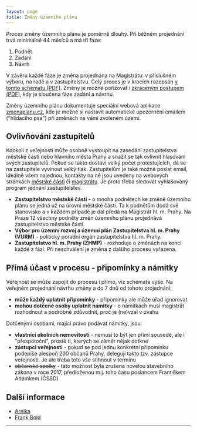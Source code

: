 ```yaml
---
layout: page
title: Změny územního plánu
---
```


Proces změny územního plánu je poměrně dlouhý. Při běžném projednání trvá minimálně 44 měsíců a má tři fáze:

 1. Podnět
 2. Zadání
 3. Návrh

V závěru každé fáze je změna projednána na Magistrátu: v příslušném výboru, na radě a v zastupitelstvu. Celý proces je v krocích rozepsán [v tomto schématu (PDF)](http://servis.praha-mesto.cz/uzplan/uzemni_plan_hmp/schema_porizovani.pdf). Změny je možné pořizovat i [zkráceným postupem (PDF)](http://servis.praha-mesto.cz/uzplan/uzemni_plan_hmp/porizovani_zmen_up_zkracene_rizeni.pdf), kdy je sloučena fáze zadání a návrhu.

Změny územního plánu dokumentuje speciální webová aplikace [zmenaplanu.cz](https://www.zmenaplanu.cz), kde je možné si nastavit automatické upozornění emailem ("hlídacího psa") při změnách na vámi zvoleném území.

## Ovlivňování zastupitelů

Kdokoli z veřejnosti může osobně vystoupit na zasedání zastupitelstva městské části nebo hlavního města Prahy a snažit se tak ovlivnit hlasování svých zastupitelů. Pokud se takto dostaví velký počet protestujících, dá se na zastupitele vyvinout velký tlak. Zastupitelům je také možné poslat email, ideálně všem najednou, kontakty na ně jsou uvedeny na webových stránkách [městské části](https://www.praha12.cz/clenove%2Dzastupitelstva%2Dmestske%2Dcasti%2Dpraha%2D12/d-37554/p1=52) či [magistrátu](http://www.praha.eu/jnp/cz/o_meste/primator_a_volene_organy/zastupitelstvo/seznam_zastupitelu/index.html). Je proto třeba sledovat vyhlašovaný program jednání zastupitelstev.

 * **Zastupitelstvo městské části** - o mnoha podnětech ke změně územního plánu se jedná už na úrovni městské části. Ta k podnětům dodá své stanovisko a v každém případě je dál předá na Magistrát hl. m. Prahy.  Na Praze 12 všechny podněty změn územního plánu projednává zastupitelstvo městské části.
 * **Výbor pro územní rozvoj a územní plán Zastupitelstva hl. m. Prahy (VURM)** - politický poradní orgán zastupitelstva hl. m. Prahy.
 * **Zastupitelstvo hl. m. Prahy (ZHMP)** - rozhoduje o změnách na konci každé z fází. Při neschválení je změna z dalšího procesu vyřazena.


## Přímá účast v procesu - připomínky a námitky

Veřejnost se může zapojit do procesu i přímo, viz schémata výše. Na veřejném projednání návrhu změny a do 7 dnů od tohoto projednání:

 * **může každý uplatnit připomínky** - připomínky ale může úřad ignorovat
 * **mohou dotčené osoby uplatnit námitky** - o námitkách musí magistrát rozhodnout a podrobně zdůvodnit, proč je (ne)vzal v úvahu

Dotčenými osobami, mající právo podávat námitky, jsou:

 * **vlastníci okolních nemovitostí** - nemusí to být jen přímí sousedé, ale i "přespotoční", prostě ti, kterých se záměr nějak dotkne
 * **zástupci veřejnosti** - pokud se pod jednu konkrétní připomínku podepíše alespoň 200 občanů Prahy, delegují takto tzv. zástupce veřejnosti. Je ale třeba toto vše stihnout v termínu
 * ~~občanské spolky~~ - tato možnost byla zrušena novelou stavebního zákona v roce 2017, předloženou m.j. toho času poslancem Františkem Adámkem (ČSSD)

## Další informace

 * [Arnika](http://arnika.org/zastupce-verejnosti)
 * [Frank Bold](http://frankbold.org/poradna/kategorie/uzemni-planovani/rada/uzemni-plany-obci)

- - -
